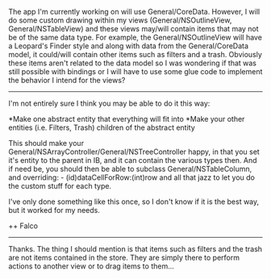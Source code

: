 

The app I'm currently working on will use General/CoreData. However, I will do some custom drawing within my views (General/NSOutlineView, General/NSTableView) and these views may/will contain items that may not be of the same data type. For example, the General/NSOutlineView will have a Leopard's Finder style and along with data from the General/CoreData model, it could/will contain other items such as filters and a trash. Obviously these items aren't related to the data model so I was wondering if that was still possible with bindings or I will have to use some glue code to implement the behavior I intend for the views?

----

I'm not entirely sure I think you may be able to do it this way:


*Make one abstract entity that everything will fit into
*Make your other entities (i.e. Filters, Trash) children of the abstract entity


This should make your General/NSArrayController/General/NSTreeController happy, in that you set it's entity to the parent in IB, and it can contain the various types then. And if need be, you should then be able to subclass General/NSTableColumn, and overriding: - (id)dataCellForRow:(int)row and all that jazz to let you do the custom stuff for each type.

I've only done something like this once, so I don't know if it is the best way, but it worked for my needs.

++ Falco

----

Thanks. The thing I should mention is that items such as filters and the trash are not items contained in the store. They are simply there to perform actions to another view or to drag items to them...